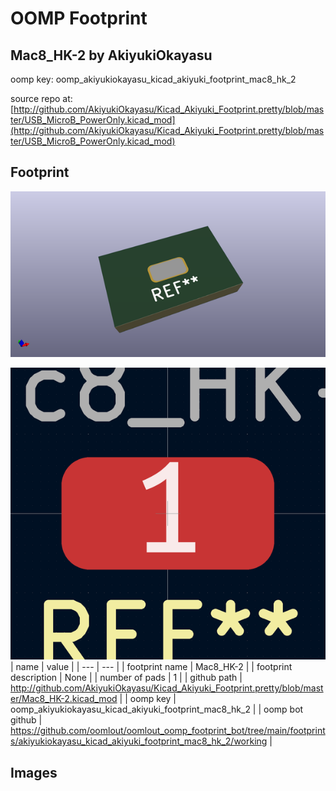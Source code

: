 # OOMP Footprint  
## Mac8_HK-2  by AkiyukiOkayasu  
  
oomp key: oomp_akiyukiokayasu_kicad_akiyuki_footprint_mac8_hk_2  
  
source repo at: [http://github.com/AkiyukiOkayasu/Kicad_Akiyuki_Footprint.pretty/blob/master/USB_MicroB_PowerOnly.kicad_mod](http://github.com/AkiyukiOkayasu/Kicad_Akiyuki_Footprint.pretty/blob/master/USB_MicroB_PowerOnly.kicad_mod)  
## Footprint  
  
[![working_kicad_pcb_3d.png](working_kicad_pcb_3d_600.png)](working_kicad_pcb_3d.png)  
  
[![working.png](working_600.png)](working.png)  
| name | value | 
| --- | --- | 
| footprint name | Mac8_HK-2 | 
| footprint description | None | 
| number of pads | 1 | 
| github path | http://github.com/AkiyukiOkayasu/Kicad_Akiyuki_Footprint.pretty/blob/master/Mac8_HK-2.kicad_mod | 
| oomp key | oomp_akiyukiokayasu_kicad_akiyuki_footprint_mac8_hk_2 | 
| oomp bot github | https://github.com/oomlout/oomlout_oomp_footprint_bot/tree/main/footprints/akiyukiokayasu_kicad_akiyuki_footprint_mac8_hk_2/working | 
## Images  
